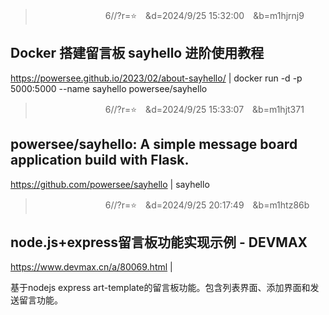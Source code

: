 
>　　　　　　　　6//?r=⭐　&d=2024/9/25 15:32:00　&b=m1hjrnj9
## Docker 搭建留言板 sayhello 进阶使用教程
https://powersee.github.io/2023/02/about-sayhello/
|
docker run -d -p 5000:5000 --name sayhello powersee/sayhello

>　　　　　　　　6//?r=⭐　&d=2024/9/25 15:33:07　&b=m1hjt371
## powersee/sayhello: A simple message board application build with Flask.
https://github.com/powersee/sayhello
|
sayhello

>　　　　　　　　6//?r=⭐　&d=2024/9/25 20:17:49　&b=m1htz86b
## node.js+express留言板功能实现示例 - DEVMAX
https://www.devmax.cn/a/80069.html
|

基于nodejs express art-template的留言板功能。包含列表界面、添加界面和发送留言功能。
